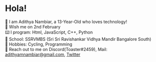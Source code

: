 # Hola! <br />
🙂 I am Adithya Nambiar, a 13-Year-Old who loves technology! <br />
🎉 Wish me on 2nd February <br />
⌨️ I program: Html, JavaScript, C++, Python <br />
📖 School: SSRVMBS (Sri Sri Ravishankar Vidhya Mandir Bangalore South)<br />
🏃 Hobbies: Cycling, Programming <br />
💬 Reach out to me on Discord(Toaster#2459), Mail: adithyamnambiar@gmail.com, [Twitter](https://twitter.com/AdithyaNambia14)
